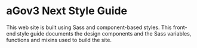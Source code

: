 # aGov3 Next Style Guide

This web site is built using Sass and component-based styles. This front-end style guide documents the design components and the Sass variables, functions and mixins used to build the site.
